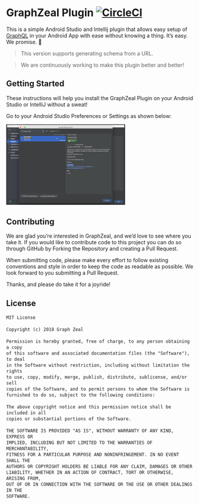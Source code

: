 # GraphZeal Plugin    [![CircleCI](https://circleci.com/gh/jumaallan/AndroidMPesaAPI.svg?style=shield)](https://circleci.com/gh/jumaallan/AndroidMPesaAPI)  
This is a simple Android Studio and Intellij plugin that allows easy setup of [GraphQL](https://graphql.org/)  in your Android App with ease without knowing a thing. It’s easy. We promise. :rocket:

> This version supports generating schema from a URL.

> We are continuously working to make this plugin better and better!

## Getting Started
These instructions will help you install the GraphZeal Plugin on your Android Studio or IntelliJ without a sweat!

Go to your Android Studio Preferences or Settings as shown below:

<img src="https://github.com/Manuhmutua/ZealPlugin/blob/master/screenshots/preferences_search.png" width="320"/>

## Contributing
We are glad you’re interested in GraphZeal, and we’d love to see where you take it. If you would like to contribute code to this project you can do so through GitHub by Forking the Repository and creating a Pull Request.

When submitting code, please make every effort to follow existing conventions and style in order to keep the code as readable as possible. We look forward to you submitting a Pull Request.

Thanks, and please do take it for a joyride!


## License

```text
MIT License

Copyright (c) 2018 Graph Zeal

Permission is hereby granted, free of charge, to any person obtaining a copy
of this software and associated documentation files (the "Software"), to deal
in the Software without restriction, including without limitation the rights
to use, copy, modify, merge, publish, distribute, sublicense, and/or sell
copies of the Software, and to permit persons to whom the Software is
furnished to do so, subject to the following conditions:

The above copyright notice and this permission notice shall be included in all
copies or substantial portions of the Software.

THE SOFTWARE IS PROVIDED "AS IS", WITHOUT WARRANTY OF ANY KIND, EXPRESS OR
IMPLIED, INCLUDING BUT NOT LIMITED TO THE WARRANTIES OF MERCHANTABILITY,
FITNESS FOR A PARTICULAR PURPOSE AND NONINFRINGEMENT. IN NO EVENT SHALL THE
AUTHORS OR COPYRIGHT HOLDERS BE LIABLE FOR ANY CLAIM, DAMAGES OR OTHER
LIABILITY, WHETHER IN AN ACTION OF CONTRACT, TORT OR OTHERWISE, ARISING FROM,
OUT OF OR IN CONNECTION WITH THE SOFTWARE OR THE USE OR OTHER DEALINGS IN THE
SOFTWARE.

```
